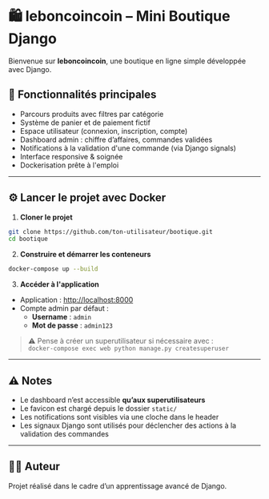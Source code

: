 # 🛍️ leboncoincoin – Mini Boutique Django

Bienvenue sur **leboncoincoin**, une boutique en ligne simple développée avec Django.

## 🚀 Fonctionnalités principales

- Parcours produits avec filtres par catégorie
- Système de panier et de paiement fictif
- Espace utilisateur (connexion, inscription, compte)
- Dashboard admin : chiffre d’affaires, commandes validées
- Notifications à la validation d'une commande (via Django signals)
- Interface responsive & soignée
- Dockerisation prête à l'emploi

---

## ⚙️ Lancer le projet avec Docker

1. **Cloner le projet**

```bash
git clone https://github.com/ton-utilisateur/bootique.git
cd bootique
```

2. **Construire et démarrer les conteneurs**

```bash
docker-compose up --build
```

3. **Accéder à l'application**

- Application : [http://localhost:8000](http://localhost:8000)
- Compte admin par défaut :
  - **Username** : `admin`
  - **Mot de passe** : `admin123`

> ⚠️ Pense à créer un superutilisateur si nécessaire avec :  
> `docker-compose exec web python manage.py createsuperuser`

---

## ⚠️ Notes

- Le dashboard n’est accessible **qu’aux superutilisateurs**
- Le favicon est chargé depuis le dossier `static/`
- Les notifications sont visibles via une cloche dans le header
- Les signaux Django sont utilisés pour déclencher des actions à la validation des commandes


---

## 👨‍💻 Auteur


Projet réalisé dans le cadre d’un apprentissage avancé de Django.
